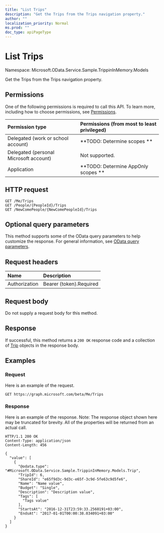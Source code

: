 ```yaml
---
title: "List Trips"
description: "Get the Trips from the Trips navigation property."
author: ""
localization_priority: Normal
ms.prod: ""
doc_type: apiPageType
---
```


# List Trips

Namespace: Microsoft.OData.Service.Sample.TrippinInMemory.Models

Get the Trips from the Trips navigation property.

## Permissions
One of the following permissions is required to call this API. To learn more, including how to choose permissions, see [Permissions](/concepts/permissions-reference.md).

|Permission type|Permissions (from most to least privileged)|
|:---|:---|
|Delegated (work or school account)|**TODO: Determine scopes **|
|Delegated (personal Microsoft account)|Not supported.|
|Application|**TODO: Determine AppOnly scopes **|

## HTTP request
<!-- {
  "blockType": "ignored"
}
-->
``` http
GET /Me/Trips
GET /People/{PeopleId}/Trips
GET /NewComePeople/{NewComePeopleId}/Trips
```

## Optional query parameters
This method supports some of the OData query parameters to help customize the response. For general information, see [OData query parameters](/graph/query-parameters).

## Request headers
|Name|Description|
|:---|:---|
|Authorization|Bearer {token}.Required|

## Request body
Do not supply a request body for this method.

## Response
If successful, this method returns a `200 OK` response code and a collection of [Trip](../resources/trip.md) objects in the response body.

## Examples

### Request
Here is an example of the request.
<!-- {
  "blockType": "request",
  "name": "get_trip"
}
-->
``` http
GET https://graph.microsoft.com/beta/Me/Trips
```

### Response
Here is an example of the response. Note: The response object shown here may be truncated for brevity. All of the properties will be returned from an actual call.
<!-- {
  "blockType": "response",
  "truncated": true,
  "@odata.type": "collection(microsoft.odata.service.sample.trippininmemory.models.trip)"
}
-->
``` http
HTTP/1.1 200 OK
Content-Type: application/json
Content-Length: 456

{
  "value": [
    {
      "@odata.type": "#Microsoft.OData.Service.Sample.TrippinInMemory.Models.Trip",
      "TripId": 6,
      "ShareId": "e65f9d3c-9d3c-e65f-3c9d-5fe63c9d5fe6",
      "Name": "Name value",
      "Budget": "Single",
      "Description": "Description value",
      "Tags": [
        "Tags value"
      ],
      "StartsAt": "2016-12-31T23:59:33.2560191+03:00",
      "EndsAt": "2017-01-01T00:00:38.034091+03:00"
    }
  ]
}
```

